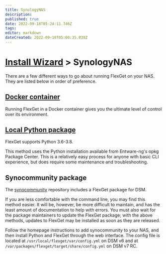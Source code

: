 ```yaml
---
title: SynologyNAS
description: 
published: true
date: 2022-09-18T05:24:11.746Z
tags: 
editor: markdown
dateCreated: 2022-09-18T05:00:35.039Z
---
```


# [Install Wizard](/InstallWizard) > SynologyNAS

There are a few different ways to go about running FlexGet on your NAS. They are listed below in order of preference.

## [Docker container](/InstallWizard/SynologyNAS/Docker)

Running FlexGet in a Docker container gives you the ultimate level of control over its environment.

## [Local Python package](/InstallWizard/SynologyNAS/PythonPackage)

<div class="alert alert-warning" role="alert">
  FlexGet supports Python 3.6-3.8.
</div>

This method uses the Python installation available from Entware-ng's opkg Package Center. This is a relatively easy process for anyone with basic CLI experience, but does require some maintenance and troubleshooting.

## Synocommunity package

The [synocommunity](https://synocommunity.com/) repository includes a FlexGet package for DSM.

If you are less comfortable with the command line, you may find this method easier. It will be, however, be more difficult to maintain, and has the least amount of documentation to help with errors. You must also wait for the package maintainers to update the FlexGet package; with the above methods, updates to FlexGet may be installed as soon as they are released.

Follow the homepage instructions to add synocommunity to your NAS, and then install Python and FlexGet through the web interface. The config file is located at `/usr/local/flexget/var/config.yml` on DSM v6 and at `/var/packages/flexget/target/share/config.yml` on DSM v7 RC.
